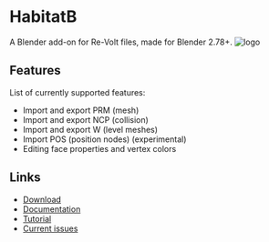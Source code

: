 # HabitatB
A Blender add-on for Re-Volt files, made for Blender 2.78+.
![logo](http://habitat.re-volt.io/habitat_logo.png)

## Features
List of currently supported features:
+ Import and export PRM (mesh)
+ Import and export NCP (collision)
+ Import and export W (level meshes)
+ Import POS (position nodes) (experimental)
+ Editing face properties and vertex colors

## Links
+ [Download](https://github.com/Dummiesman/HabitatB/archive/master.zip)
+ [Documentation](http://learn.re-volt.io/habitatb-docs/user-interface#import-export)
+ [Tutorial](http://learn.re-volt.io)
+ [Current issues](https://github.com/Dummiesman/HabitatB/issues)
